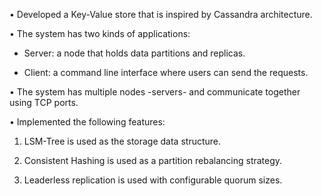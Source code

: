 • Developed a Key-Value store that is inspired by Cassandra architecture.

• The system has two kinds of applications:

  - Server: a node that holds data partitions and replicas.

  - Client: a command line interface where users can send the requests.

• The system has multiple nodes -servers- and communicate together using TCP ports.

• Implemented the following features:

   1. LSM-Tree is used as the storage data structure.

   2. Consistent Hashing is used as a partition rebalancing strategy.

   3. Leaderless replication is used with configurable quorum sizes.
